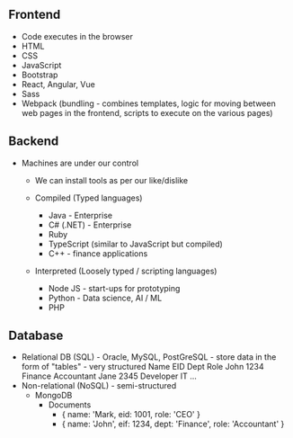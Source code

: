 ## Frontend
- Code executes in the browser
- HTML
- CSS
- JavaScript
- Bootstrap
- React, Angular, Vue
- Sass
- Webpack (bundling - combines templates, logic for moving between web pages in the frontend, scripts to execute on the various pages)

## Backend
- Machines are under our control
    - We can install tools as per our like/dislike
    - Compiled (Typed languages)
        - Java - Enterprise
        - C# (.NET) - Enterprise
        - Ruby
        - TypeScript (similar to JavaScript but compiled)
        - C++ - finance applications

    - Interpreted (Loosely typed / scripting languages)
        - Node JS - start-ups for prototyping 
        - Python - Data science, AI / ML
        - PHP

## Database
- Relational DB (SQL) - Oracle, MySQL, PostGreSQL - store data in the form of "tables" - very structured
Name       EID      Dept        Role
John       1234     Finance     Accountant
Jane       2345     Developer   IT
...
- Non-relational (NoSQL) - semi-structured
    - MongoDB
        - Documents
            - {
                name: 'Mark,
                eid: 1001,
                role: 'CEO'
            }
            - {
                name: 'John',
                eif: 1234,
                dept: 'Finance',
                role: 'Accountant'
            }

